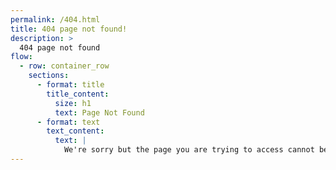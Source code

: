 ```yaml
---
permalink: /404.html
title: 404 page not found!
description: >
  404 page not found
flow:
  - row: container_row
    sections:
      - format: title
        title_content:
          size: h1
          text: Page Not Found
      - format: text
        text_content:
          text: |
            We're sorry but the page you are trying to access cannot be found. You may want to use the search feature to try and find it:
---
```


